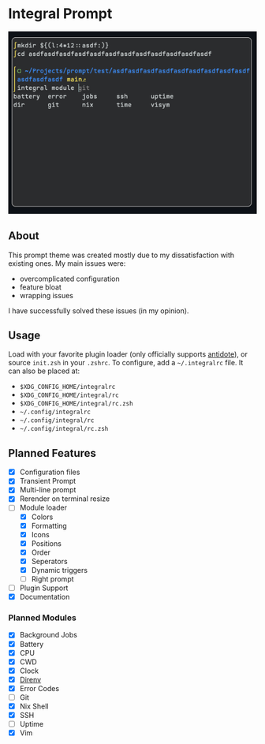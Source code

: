 # Integral Prompt

<img src="https://raw.githubusercontent.com/Readf0x/integral-prompt/refs/heads/main/screenshots/indev_v0.2.1.png">

## About
This prompt theme was created mostly due to my dissatisfaction with existing ones. My main issues were:
- overcomplicated configuration
- feature bloat
- wrapping issues

I have successfully solved these issues (in my opinion).

## Usage
Load with your favorite plugin loader (only officially supports [antidote](https://antidote.sh/)), or source `init.zsh` in your `.zshrc`.
To configure, add a `~/.integralrc` file. It can also be placed at:
- `$XDG_CONFIG_HOME/integralrc`
- `$XDG_CONFIG_HOME/integral/rc`
- `$XDG_CONFIG_HOME/integral/rc.zsh`
- `~/.config/integralrc`
- `~/.config/integral/rc`
- `~/.config/integral/rc.zsh`

## Planned Features
- [x] Configuration files
- [x] Transient Prompt
- [x] Multi-line prompt
- [x] Rerender on terminal resize
- [ ] Module loader
    - [x] Colors
    - [x] Formatting
    - [x] Icons
    - [x] Positions
    - [x] Order
    - [x] Seperators
    - [x] Dynamic triggers
    - [ ] Right prompt
- [ ] Plugin Support
- [x] Documentation

### Planned Modules
- [x] Background Jobs
- [x] Battery
- [x] CPU
- [x] CWD
- [x] Clock
- [x] [Direnv](https://github.com/direnv/direnv)
- [x] Error Codes
- [ ] Git
- [x] Nix Shell
- [x] SSH
- [ ] Uptime
- [x] Vim
